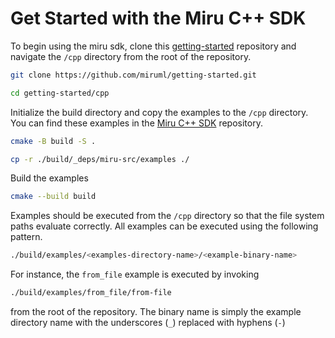 # Get Started with the Miru C++ SDK
To begin using the miru sdk, clone this [getting-started](https://github.com/miruml/getting-started) repository and navigate the `/cpp` directory from the root of the repository.

```bash
git clone https://github.com/miruml/getting-started.git
```
```bash
cd getting-started/cpp
```

Initialize the build directory and copy the examples to the `/cpp` directory. You can find these examples in the [Miru C++ SDK](https://github.com/miruml/cpp-sdk/tree/main/examples) repository.

```bash
cmake -B build -S .
```

```bash
cp -r ./build/_deps/miru-src/examples ./
```

Build the examples
```bash
cmake --build build
```

Examples should be executed from the `/cpp` directory so that the file system paths evaluate correctly. All examples can be executed using the following pattern.

```bash
./build/examples/<examples-directory-name>/<example-binary-name>
```

For instance, the `from_file` example is executed by invoking

```bash
./build/examples/from_file/from-file
```

from the root of the repository. The binary name is simply the example directory name with the underscores (`_`) replaced with hyphens (`-`)
